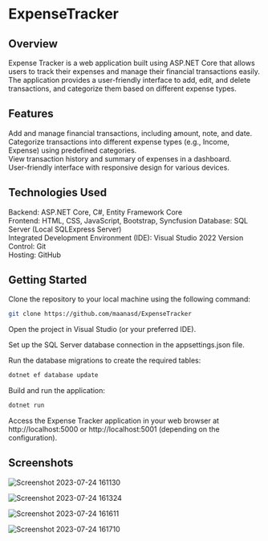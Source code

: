 # ExpenseTracker

## Overview
Expense Tracker is a web application built using ASP.NET Core that allows users to track their expenses and manage their financial transactions easily. The application provides a user-friendly interface to add, edit, and delete transactions, and categorize them based on different expense types.

## Features
Add and manage financial transactions, including amount, note, and date.  
Categorize transactions into different expense types (e.g., Income, Expense) using predefined categories.  
View transaction history and summary of expenses in a dashboard.  
User-friendly interface with responsive design for various devices.  

## Technologies Used
Backend: ASP.NET Core, C#, Entity Framework Core  
Frontend: HTML, CSS, JavaScript, Bootstrap, Syncfusion
Database: SQL Server (Local SQLExpress Server)  
Integrated Development Environment (IDE): Visual Studio 2022
Version Control: Git  
Hosting: GitHub  

## Getting Started
Clone the repository to your local machine using the following command:

```sh
git clone https://github.com/maanasd/ExpenseTracker
```

Open the project in Visual Studio (or your preferred IDE).

Set up the SQL Server database connection in the appsettings.json file.

Run the database migrations to create the required tables:

```sh
dotnet ef database update
```

Build and run the application:

```sh
dotnet run
```
Access the Expense Tracker application in your web browser at http://localhost:5000 or http://localhost:5001 (depending on the configuration).

## Screenshots

![Screenshot 2023-07-24 161130](https://github.com/maanasd/ExpenseTracker/assets/43321563/dd20b1a1-c6b1-48a5-bc7d-c470bd9af6a4)

![Screenshot 2023-07-24 161324](https://github.com/maanasd/ExpenseTracker/assets/43321563/4a3c6132-96f1-4b5c-b6dc-9d78e6ef6d5e)

![Screenshot 2023-07-24 161611](https://github.com/maanasd/ExpenseTracker/assets/43321563/96eb24f4-47f9-4635-aa4a-6e2335fe4dc9)

![Screenshot 2023-07-24 161710](https://github.com/maanasd/ExpenseTracker/assets/43321563/2d2910f5-7a1d-4ea7-82e9-74744b402032)


